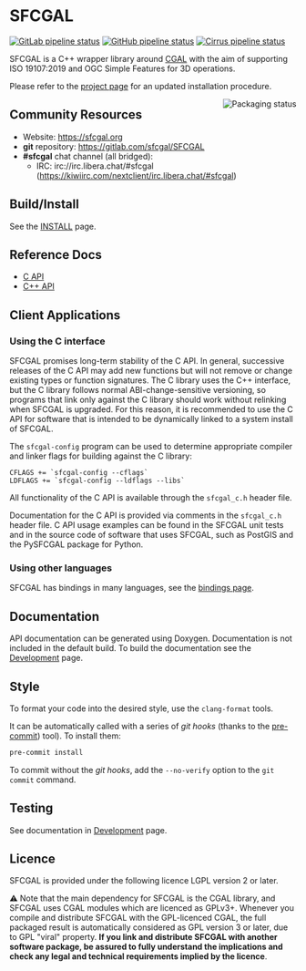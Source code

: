 # SFCGAL

[![GitLab pipeline status](https://gitlab.com/sfcgal/SFCGAL/badges/master/pipeline.svg)](https://gitlab.com/sfcgal/SFCGAL/-/commits/master)
[![GitHub pipeline status](https://github.com/Oslandia/SFCGAL_CI/actions/workflows/msys.yml/badge.svg)](https://github.com/Oslandia/SFCGAL_CI/actions?query=branch%3Amaster)
[![Cirrus pipeline status](https://api.cirrus-ci.com/github/Oslandia/SFCGAL_CI.svg)](http://cirrus-ci.com/github/Oslandia/SFCGAL_CI)

SFCGAL is a C++ wrapper library around [CGAL](http://www.cgal.org) with the aim of supporting ISO 19107:2019 and OGC Simple Features for 3D operations.

Please refer to the <a href="http://sfcgal.gitlab.io/SFCGAL">project page</a> for an updated installation procedure.

<!-- markdownlint-disable MD033 -->
 <a href="https://repology.org/project/sfcgal/versions">
    <img src="https://repology.org/badge/vertical-allrepos/sfcgal.svg" alt="Packaging status" align="right">
</a>
<!-- markdownlint-enable MD033 -->

## Community Resources

* Website: <https://sfcgal.org>
* **git** repository: <https://gitlab.com/sfcgal/SFCGAL>
* **#sfcgal** chat channel (all bridged):
  * IRC: irc://irc.libera.chat/#sfcgal (<https://kiwiirc.com/nextclient/irc.libera.chat/#sfcgal>)

## Build/Install

See the [INSTALL](https://sfcgal.gitlab.io/SFCGAL/installation/) page.

## Reference Docs

* [C API](https://sfcgal.gitlab.io/SFCGAL/API/sfcgal__c_8h/)
* [C++ API](https://sfcgal.gitlab.io/SFCGAL/API/links/)

## Client Applications

### Using the C interface

SFCGAL promises long-term stability of the C API. In general, successive releases
of the C API may add new functions but will not remove or change existing types
or function signatures. The C library uses the C++ interface, but the C library
follows normal ABI-change-sensitive versioning, so programs that link only
against the C library should work without relinking when SFCGAL is upgraded. For
this reason, it is recommended to use the C API for software that is intended
to be dynamically linked to a system install of SFCGAL.

The `sfcgal-config` program can be used to determine appropriate compiler and
linker flags for building against the C library:

    CFLAGS += `sfcgal-config --cflags`
    LDFLAGS += `sfcgal-config --ldflags --libs`

All functionality of the C API is available through the `sfcgal_c.h` header file.

Documentation for the C API is provided via comments in the `sfcgal_c.h` header
file. C API usage examples can be found in the SFCGAL unit tests and in the
source code of software that uses SFCGAL, such as PostGIS and the PySFCGAL package
for Python.

### Using other languages

SFCGAL has bindings in many languages, see the [bindings page](https://sfcgal.gitlab.io/SFCGAL/development/#bindings).

## Documentation

API documentation can be generated using Doxygen. Documentation is not included
in the default build. To build the documentation see the [Development](https://sfcgal.gitlab.io/SFCGAL/development/) page.

## Style

To format your code into the desired style, use the `clang-format` tools.

It can be automatically called with a series of *git hooks* (thanks to the [pre-commit](https://pre-commit.com/)) tool). To install them:  

```bash
pre-commit install
```

To commit without the *git hooks*, add the `--no-verify` option to the `git commit` command.

## Testing

See documentation in [Development](https://sfcgal.gitlab.io/SFCGAL/development/) page.

## Licence

SFCGAL is provided under the following licence LGPL version 2 or later.

:warning: Note that the main dependency for SFCGAL is the CGAL library, and SFCGAL uses CGAL modules which are licenced as GPLv3+. Whenever you compile and distribute SFCGAL with the GPL-licenced CGAL, the full packaged result is automatically considered as GPL version 3 or later, due to GPL "viral" property. **If you link and distribute SFCGAL with another software package, be assured to fully understand the implications and check any legal and technical requirements implied by the licence**.
